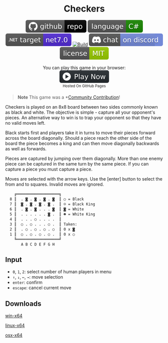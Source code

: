 <h1 align="center">
	Checkers
</h1>

<p align="center">
	<a href="https://github.com/dotnet/dotnet-console-games"><img src="../../.github/resources/github-repo-black.svg" alt="GitHub repo"></a>
	<a href="https://docs.microsoft.com/en-us/dotnet/csharp/"><img src="../../.github/resources/language-csharp.svg" alt="Language C#"></a>
	<a href="https://dotnet.microsoft.com/download"><img src="../../.github/resources/dotnet-badge.svg" title="Target Framework" alt="Target Framework"></a>
	<a href="https://github.com/dotnet/dotnet-console-games/actions"><img src="https://github.com/dotnet/dotnet-console-games/workflows/Checkers%20Build/badge.svg" title="Goto Build" alt="Build"></a>
	<a href="https://discord.gg/4XbQbwF"><img src="../../.github/resources/discord-badge.svg" title="Go To Discord Server" alt="Discord"></a>
	<a href="../../LICENSE"><img src="../../.github/resources/license-MIT-green.svg" alt="License"></a>
</p>

<p align="center">
	You can play this game in your browser:
	<br />
	<a href="https://dotnet.github.io/dotnet-console-games/Checkers" alt="Play Now">
		<sub><img height="40"src="../../.github/resources/play-badge.svg" alt="Play Now"></sub>
	</a>
	<br />
	<sup>Hosted On GitHub Pages</sup>
</p>

> **Note** This game was a *[Community Contribution](https://github.com/dotnet/dotnet-console-games/pull/40)!

Checkers is played on an 8x8 board between two sides commonly known as black
and white. The objective is simple - capture all your opponent's pieces. An
alternative way to win is to trap your opponent so that they have no valid
moves left.

Black starts first and players take it in turns to move their pieces forward
across the board diagonally. Should a piece reach the other side of the board
the piece becomes a king and can then move diagonally backwards as well as
forwards.

Pieces are captured by jumping over them diagonally. More than one enemy piece
can be captured in the same turn by the same piece. If you can capture a piece
you must capture a piece.

Moves are selected with the arrow keys. Use the [enter] button to select the
from and to squares. Invalid moves are ignored.

```
    ╔═══════════════════╗
  8 ║  . ◙ . ◙ . ◙ . ◙  ║ ○ = Black
  7 ║  ◙ . ◙ . ◙ . ◙ .  ║ ☺ = Black King
  6 ║  . ◙ . ◙ . . . ◙  ║ ◙ = White
  5 ║  . . . . . . ◙ .  ║ ☻ = White King
  4 ║  . . . ○ . . . .  ║
  3 ║  ○ . ○ . . . ○ .  ║ Taken:
  2 ║  . ○ . ○ . ○ . ○  ║ 0 x ◙
  1 ║  ○ . ○ . ○ . ○ .  ║ 0 x ○
    ╚═══════════════════╝
       A B C D E F G H
```

## Input

- `0`, `1`, `2`: select number of human players in menu
- `↑`, `↓`, `←`, `→`: move selection
- `enter`: confirm
- `escape`: cancel current move

## Downloads

[win-x64](https://github.com/dotnet/dotnet-console-games/raw/binaries/win-x64/Checkers.exe)

[linux-x64](https://github.com/dotnet/dotnet-console-games/raw/binaries/linux-x64/Checkers)

[osx-x64](https://github.com/dotnet/dotnet-console-games/raw/binaries/osx-x64/Checkers)
